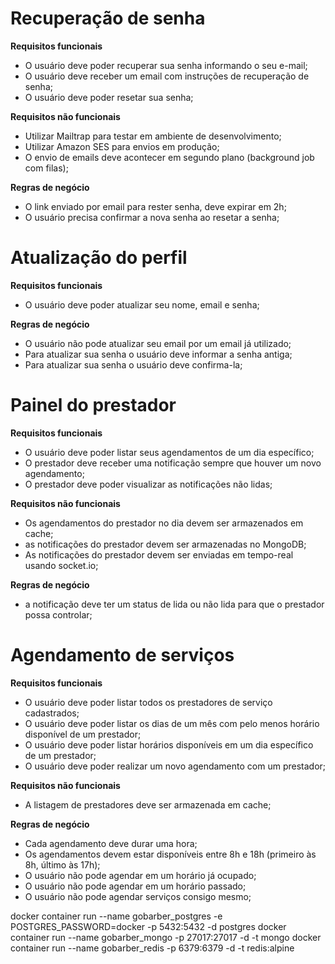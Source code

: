# Recuperação de senha

**Requisitos funcionais**
- O usuário deve poder recuperar sua senha informando o seu e-mail;
- O usuário deve receber um email com instruções de recuperação de senha;
- O usuário deve poder resetar sua senha;

**Requisitos não funcionais**
- Utilizar Mailtrap para testar em ambiente de desenvolvimento;
- Utilizar Amazon SES para envios em produção;
- O envio de emails deve acontecer em segundo plano (background job com filas);

**Regras de negócio**
- O link enviado por email para rester senha, deve expirar em 2h;
- O usuário precisa confirmar a nova senha ao resetar a senha;

# Atualização do perfil

**Requisitos funcionais**
- O usuário deve poder atualizar seu nome, email e senha;

**Regras de negócio**
- O usuário não pode atualizar seu email por um email já utilizado;
- Para atualizar sua senha o usuário deve informar a senha antiga;
- Para atualizar sua senha o usuário deve confirma-la;

# Painel do prestador

**Requisitos funcionais**
- O usuário deve poder listar seus agendamentos de um dia específico;
- O prestador deve receber uma notificação sempre que houver um novo agendamento;
- O prestador deve poder visualizar as notificações não lidas;

**Requisitos não funcionais**
- Os agendamentos do prestador no dia devem ser armazenados em cache;
- as notificações do prestador devem ser armazenadas no MongoDB;
- As notificações do prestador devem ser enviadas em tempo-real usando socket.io;

**Regras de negócio**
- a notificação deve ter um status de lida ou não lida para que o prestador possa controlar;

# Agendamento de serviços

**Requisitos funcionais**
- O usuário deve poder listar todos os prestadores de serviço cadastrados;
- O usuário deve poder listar os dias de um mês com pelo menos horário disponível de um prestador;
- O usuário deve poder listar horários disponíveis em um dia específico de um prestador;
- O usuário deve poder realizar um novo agendamento com um prestador;

**Requisitos não funcionais**
- A listagem de prestadores deve ser armazenada em cache;

**Regras de negócio**
- Cada agendamento deve durar uma hora;
- Os agendamentos devem estar disponíveis entre 8h e 18h (primeiro às 8h, último às 17h);
- O usuário não pode agendar em um horário já ocupado;
- O usuário não pode agendar em um horário passado;
- O usuário não pode agendar serviços consigo mesmo;

docker container run --name gobarber_postgres -e POSTGRES_PASSWORD=docker -p 5432:5432 -d postgres
docker container run --name gobarber_mongo -p 27017:27017 -d -t mongo
docker container run --name gobarber_redis -p 6379:6379 -d -t redis:alpine

